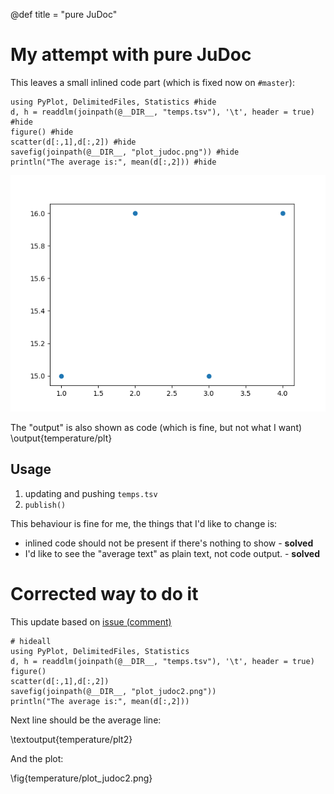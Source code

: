 @def title = "pure JuDoc"

# My attempt with pure JuDoc

This leaves a small inlined code part (which is fixed now on `#master`):

```julia:temperature/plt
using PyPlot, DelimitedFiles, Statistics #hide
d, h = readdlm(joinpath(@__DIR__, "temps.tsv"), '\t', header = true) #hide
figure() #hide
scatter(d[:,1],d[:,2]) #hide
savefig(joinpath(@__DIR__, "plot_judoc.png")) #hide
println("The average is:", mean(d[:,2])) #hide
```

![the plot](/assets/temperature/plot_judoc.png)

The "output" is also shown as code (which is fine, but not what I want)
\output{temperature/plt}

## Usage

1. updating and pushing `temps.tsv`
2. `publish()`

This behaviour is fine for me, the things that I'd like to change is:
* inlined code should not be present if there's nothing to show - **solved**
* I'd like to see the "average text" as plain text, not code output. - **solved**

# Corrected way to do it

This update based on [issue (comment)](https://github.com/tlienart/JuDoc.jl/issues/182#issuecomment-503973974)

```julia:temperature/plt2
# hideall
using PyPlot, DelimitedFiles, Statistics
d, h = readdlm(joinpath(@__DIR__, "temps.tsv"), '\t', header = true)
figure()
scatter(d[:,1],d[:,2])
savefig(joinpath(@__DIR__, "plot_judoc2.png"))
println("The average is:", mean(d[:,2]))
```
Next line should be the average line:

\textoutput{temperature/plt2}

And the plot:

\fig{temperature/plot_judoc2.png}
